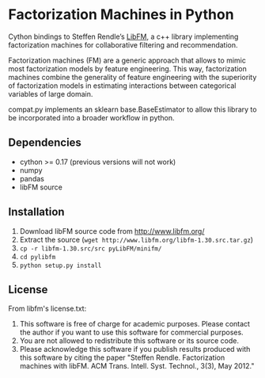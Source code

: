 # Factorization Machines in Python

Cython bindings to Steffen Rendle’s [LibFM](http://www.libfm.org/), a c++ library implementing factorization machines for collaborative filtering and recommendation.

Factorization machines (FM) are a generic approach that allows to mimic most factorization models by feature engineering. This way, factorization machines combine the generality of feature engineering with the superiority of factorization models in estimating interactions between categorical variables of large domain.

compat.py implements an sklearn base.BaseEstimator to allow this library to be incorporated into a broader workflow in python.

## Dependencies
* cython >= 0.17 (previous versions will not work)
* numpy
* pandas
* libFM source

## Installation
1. Download libFM source code from http://www.libfm.org/
2. Extract the source (```wget http://www.libfm.org/libfm-1.30.src.tar.gz```)
3. ```cp -r libfm-1.30.src/src pyLibFM/minifm/```
4. ```cd pylibfm``` 
5. ```python setup.py install``` 


## License
From libfm's license.txt:
1. This software is free of charge for academic purposes. Please contact the author if you want to use this software for commercial purposes.
2. You are not allowed to redistribute this software or its source code.
3. Please acknowledge this software if you publish results produced with this software by citing the paper "Steffen Rendle. Factorization machines with libFM. ACM Trans. Intell. Syst. Technol., 3(3), May 2012." 